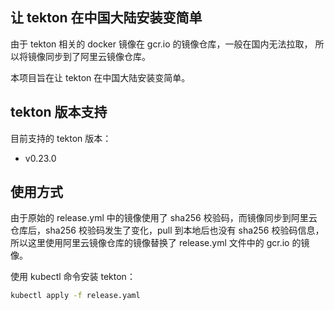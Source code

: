 ## 让 tekton 在中国大陆安装变简单
由于 tekton 相关的 docker 镜像在 gcr.io 的镜像仓库，一般在国内无法拉取，
所以将镜像同步到了阿里云镜像仓库。

本项目旨在让 tekton 在中国大陆安装变简单。

## tekton 版本支持
目前支持的 tekton 版本：
* v0.23.0

## 使用方式

由于原始的 release.yml 中的镜像使用了 sha256 校验码，而镜像同步到阿里云仓库后，sha256 校验码发生了变化，pull 到本地后也没有 sha256 校验码信息，
所以这里使用阿里云镜像仓库的镜像替换了 release.yml 文件中的 gcr.io 的镜像。

使用 kubectl 命令安装 tekton：
```bash
kubectl apply -f release.yaml
```
